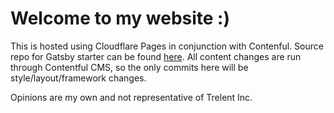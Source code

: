 # Welcome to my website :)

This is hosted using Cloudflare Pages in conjunction with Contenful. Source repo for Gatsby starter can be found [here](https://github.com/contentful/starter-gatsby-blog). All content changes are run through Contentful CMS, so the only commits here will be style/layout/framework changes.

Opinions are my own and not representative of Trelent Inc.